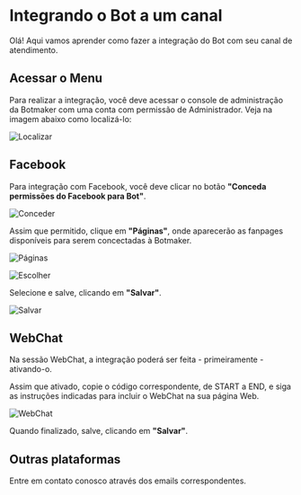 # Integrando o Bot a um canal

Olá! Aqui vamos aprender como fazer a integração do Bot com seu canal de atendimento.


## Acessar o Menu

Para realizar a integração, você deve acessar o console de administração da Botmaker com uma conta com permissão de Administrador. Veja na imagem abaixo como localizá-lo:

![Localizar](https://botmakeradmin.github.io/docs/pt/imagens/Canais.png)

## Facebook
Para integração com Facebook, você deve clicar no botão **"Conceda permissões do Facebook para Bot"**. 

![Conceder](https://botmakeradmin.github.io/docs/pt/imagens/ConcederFB.png)

Assim que permitido, clique em **"Páginas"**, onde aparecerão as fanpages disponíveis para serem concectadas à Botmaker. 

![Páginas](https://botmakeradmin.github.io/docs/pt/imagens/ClicarPagi.png)

![Escolher](https://botmakeradmin.github.io/docs/pt/imagens/SelecionarPagi.png)

Selecione e salve, clicando em **"Salvar"**.

![Salvar](https://botmakeradmin.github.io/docs/pt/imagens/SalvarCaal.png)

## WebChat
Na sessão WebChat, a integração poderá ser feita - primeiramente - ativando-o.

Assim que ativado, copie o código correspondente, de START a END, e siga as instruções indicadas para incluir o WebChat na sua página Web. 

![WebChat](https://botmakeradmin.github.io/docs/pt/imagens/Webcat.png)

Quando finalizado, salve, clicando em **"Salvar"**.

## Outras plataformas

Entre em contato conosco através dos emails correspondentes.

<!--stackedit_data:
eyJoaXN0b3J5IjpbMTY3MzQ3Mjk2MSwtNDQ4MDE1MTgwXX0=
-->
